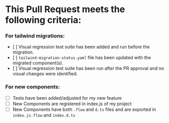 # This Pull Request meets the following criteria:

### For tailwind migrations:

- [ ] Visual regression test suite has been added and run before the migration.
- [ ] `tailwind-migration-status.yaml` file has been updated with the migrated component(s).
- [ ] Visual regression test suite has been run after the PR approval and no visual changes were identified.

### For new components:

- [ ] Tests have been added/adjusted for my new feature
- [ ] New Components are registered in index.js of my project
- [ ] New Components have both `.flow` and `d.ts` files and are exported in `index.js.flow` and `index.d.ts`
